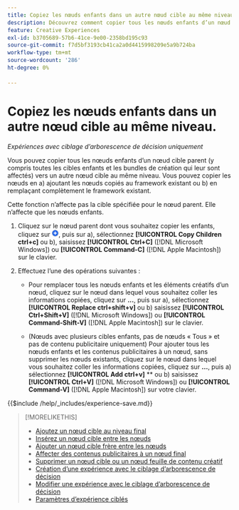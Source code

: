```yaml
---
title: Copiez les nœuds enfants dans un autre nœud cible au même niveau.
description: Découvrez comment copier tous les nœuds enfants d’un nœud cible parent vers un autre nœud cible au même niveau
feature: Creative Experiences
exl-id: b3705689-57b6-41ce-9e00-2358bd195c93
source-git-commit: f7d5bf3193cb41ca2a0d4415998209e5a9b724ba
workflow-type: tm+mt
source-wordcount: '286'
ht-degree: 0%

---
```


# Copiez les nœuds enfants dans un autre nœud cible au même niveau.

*Expériences avec ciblage d’arborescence de décision uniquement*

Vous pouvez copier tous les nœuds enfants d’un nœud cible parent (y compris toutes les cibles enfants et les bundles de création qui leur sont affectés) vers un autre nœud cible au même niveau. Vous pouvez copier les nœuds en a) ajoutant les nœuds copiés au framework existant ou b) en remplaçant complètement le framework existant. <!-- Give the main use case or an example to explain. -->

Cette fonction n’affecte pas la cible spécifiée pour le nœud parent. Elle n’affecte que les nœuds enfants.

<!-- 1. [ways to get to the decision tree] -->

1. Cliquez sur le nœud parent dont vous souhaitez copier les enfants, cliquez sur ![Ajouter](/help/creative/assets/add.png "Ajouter"), puis sur a\), sélectionnez **[!UICONTROL Copy Children ctrl+c]** ou b\), saisissez **[!UICONTROL Ctrl+C]** ([!DNL Microsoft Windows]) ou **[!UICONTROL Command-C]** ([!DNL Apple Macintosh]) sur le clavier.

1. Effectuez l’une des opérations suivantes :

   * Pour remplacer tous les nœuds enfants et les éléments créatifs d’un nœud, cliquez sur le nœud dans lequel vous souhaitez coller les informations copiées, cliquez sur **...**, puis sur a\), sélectionnez **[!UICONTROL Replace ctrl+shift+v]** ou b\) saisissez **[!UICONTROL Ctrl+Shift+V]** ([!DNL Microsoft Windows]) ou **[!UICONTROL Command-Shift-V]** ([!DNL Apple Macintosh]) sur le clavier.

   * (Nœuds avec plusieurs cibles enfants, pas de nœuds « Tous » et pas de contenu publicitaire uniquement) Pour ajouter tous les nœuds enfants et les contenus publicitaires à un nœud, sans supprimer les nœuds existants, cliquez sur le nœud dans lequel vous souhaitez coller les informations copiées, cliquez sur **...**, puis a\) sélectionnez **[!UICONTROL Add ctrl+v]** ** ou b\) saisissez **[!UICONTROL Ctrl+V]** ([!DNL Microsoft Windows]) ou **[!UICONTROL Command-V]** ([!DNL Apple Macintosh]) sur votre clavier.

<!--
1. (Optional) To save the experience, click **[!UICONTROL Save]**, and then do the following.
...

These formatted steps are inserted automatically from text in the following file in the _includes folder, which reused in multiple places.
-->

{{$include /help/_includes/experience-save.md}}

>[!MORELIKETHIS]
>
>* [Ajoutez un nœud cible au niveau final](experience-target-node-add-final.md)
>* [Insérez un nœud cible entre les nœuds](experience-target-node-add-inner.md)
>* [Ajouter un nœud cible frère entre les nœuds](experience-target-node-add-sibling.md)
>* [Affecter des contenus publicitaires à un nœud final](experience-assign-creative-bundles.md)
>* [Supprimer un nœud cible ou un nœud feuille de contenu créatif](/help/creative/experiences/experience-target-node-delete.md)
>* [Création d’une expérience avec le ciblage d’arborescence de décision](experience-create-targeting.md)
>* [Modifier une expérience avec le ciblage d’arborescence de décision](experience-edit-targeting.md)
>* [Paramètres d’expérience ciblés](experience-settings-targeting.md)
